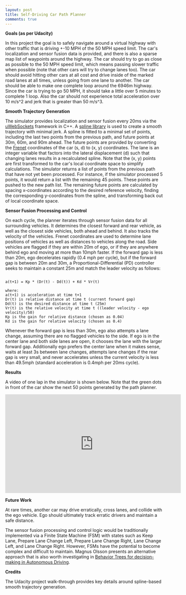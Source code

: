 ```yaml
---
layout: post
title: Self-Driving Car Path Planner
comments: true
---
```


**Goals (as per Udacity)**

In this project the goal is to safely navigate around a virtual highway with other traffic that is driving +-10 MPH of the 50 MPH speed limit. The car's localization and sensor fusion data is provided, and there is also a sparse map list of waypoints around the highway. The car should try to go as close as possible to the 50 MPH speed limit, which means passing slower traffic when possible (note that other cars will try to change lanes too). The car should avoid hitting other cars at all cost and drive inside of the marked road lanes at all times, unless going from one lane to another. The car should be able to make one complete loop around the 6946m highway. Since the car is trying to go 50 MPH, it should take a little over 5 minutes to complete 1 loop. Also the car should not experience total acceleration over 10 m/s^2 and jerk that is greater than 50 m/s^3.

**Smooth Trajectory Generation**

The simulator provides localization and sensor fusion every 20ms via the [uWebSockets](https://github.com/uNetworking/uWebSockets) framework in C++. A [spline library](http://kluge.in-chemnitz.de/opensource/spline/) is used to create a smooth trajectory with minimal jerk. A spline is fitted to a minimal set of points, including the last two points from the previous path, and future points at 30m, 60m, and 90m ahead. The future points are provided by converting the [Frenet](https://en.wikipedia.org/wiki/Frenet%E2%80%93Serret_formulas) coordinates of the car (s, d) to (x, y) coordinates. The lane is an integer variable that factors into the lateral displacement (d) such that changing lanes results in a recalculated spline. Note that the (x, y) points are first transformed to the car's local coordinate space to simplify calculations. The simulator returns a list of points from the previous path that have not yet been processed. For instance, if the simulator processed 5 points, it would return a list with the remaining 45 points. These points are pushed to the new path list. The remaining future points are calculated by spacing x-coordinates according to the desired reference velocity, finding the corresponding y-coordinates from the spline, and transforming back out of local coordinate space.

**Sensor Fusion Processing and Control**

On each cycle, the planner iterates through sensor fusion data for all surrounding vehicles. It determines the closest forward and rear vehicle, as well as the closest side vehicles, both ahead and behind. It also tracks the velocity of the vehicles. Frenet coordinates are used to determine lane positions of vehicles as well as distances to vehicles along the road. Side vehicles are flagged if they are within 20m of ego, or if they are anywhere behind ego and moving at more than 10mph faster. If the forward gap is less than 20m, ego decelerates rapidly (0.4 mph per cycle), but if the forward gap is between 20m and 30m, a Proportional-Differential (PD) controller seeks to maintain a constant 25m and match the leader velocity as follows:

```

a(t+1) = Kp * (Dr(t) - Dd(t)) + Kd * Vr(t)

where:
a(t+1) is acceleration at time t+1
Dr(t) is relative distance at time t (current forward gap)
Dd(t) is the desired distance at time t (25m)
Vr(t) is the relative velocity at time t ((leader velocity - ego velocity)/50) 
Kp is the gain for relative distance (chosen as 0.04)
Kd is the gain for relative velocity (chosen as 0.4)

```

Whenever the forward gap is less than 30m, ego also attempts a lane change, assuming there are no flagged vehicles to the side. If ego is in the center lane and both side lanes are open, it chooses the lane with the larger forward gap. Additionally ego prefers the center lane when it makes sense, waits at least 3s between lane changes, attempts lane changes if the rear gap is very small, and never accelerates unless the current velocity is less than 49.5mph (standard acceleration is 0.4mph per 20ms cycle).

**Results**

A video of one lap in the simulator is shown below. Note that the green dots in front of the car show the next 50 points generated by the path planner.

<iframe width="560" height="315" src="https://www.youtube.com/embed/d1a3nTCHIxA" frameborder="0" allowfullscreen></iframe>

**Future Work**

At rare times, another car may drive erratically, cross lanes, and collide with the ego vehicle. Ego should ultimately track erratic drivers and maintain a safe distance.

The sensor fusion processing and control logic would be traditionally implemented via a Finite State Machine (FSM) with states such as Keep Lane, Prepare Lane Change Left, Prepare Lane Change Right, Lane Change Left, and Lane Change Right. However, FSMs have the potential to become complex and difficult to maintain. Magnus Olsson presents an alternative approach that is also worth investigating in [Behavior Trees for decision-making in Autonomous Driving](http://www.diva-portal.org/smash/get/diva2:907048/FULLTEXT01.pdf).

**Credits**

The Udacity project walk-through provides key details around spline-based smooth trajectory generation.










